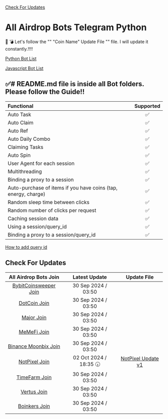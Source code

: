 [Check For Updates](#check-for-updates)

# All Airdrop Bots Telegram Python
:pushpin: :bomb: Let's follow the "" "Coin Name" Update File "" file. I will update it constantly.:bangbang::bangbang:

[Python Bot List](https://github.com/F0Rextasy/All-Airdrop-Bots-Telegram-Python)

[Javascript Bot List](https://github.com/F0Rextasy/All-Airdrop-Bots-Telegram-Javascript)


:white_check_mark:# README.md file is inside all Bot folders. Please follow the Guide!!
-

| Functional	| Supported |
| :--- | :---: |
Auto Task    |       ✅
Auto Claim	|  ✅
Auto Ref	|  ✅
Auto Daily Combo |  ✅
Claiming Tasks	|  ✅
Auto Spin |  ✅
User Agent for each session | 	✅
Multithreading	| ✅
Binding a proxy to a session	| ✅
Auto-purchase of items if you have coins (tap, energy, charge)	| ✅
Random sleep time between clicks	| ✅
Random number of clicks per request	| ✅
Caching session data	| ✅
Using a session/query_id	| ✅
Binding a proxy to a session/query_id	| ✅

[How to add query id](https://github.com/F0Rextasy/All-Airdrop-Bots-Telegram-Javascript/issues/2)

## Check For Updates
| All Airdrop Bots Join	| Latest Update | Update File | 
| :----: | :---: | :---: |
| [BybitCoinsweeper Join](https://t.me/BybitCoinsweeper_Bot?start=referredBy=1201989442) |  30 Sep 2024 / 03:50 |
| [DotCoin Join](https://t.me/dotcoin_bot?start=r_1201989442) | 30 Sep 2024 / 03:50 |
| [Major Join](https://t.me/major/start?startapp=1201989442) | 30 Sep 2024 / 03:50 |
| [MeMeFi Join](https://t.me/memefi_coin_bot?start=r_e1d3c9b582)| 30 Sep 2024 / 03:50 |
| [Binance Moonbix Join](https://t.me/Binance_Moonbix_bot/start?startapp=ref_1201989442&startApp=ref_1201989442) | 30 Sep 2024 / 03:50 |
| [NotPixel Join](https://t.me/notpixel/app?startapp=f1201989442_s612559) | 02 Oct 2024 / 18:35 🕡 | [NotPixel Update v1](https://github.com/F0Rextasy/All-Airdrop-Bots-Telegram-Javascript/blob/main/NotPixel%20Update%20v1)
| [TimeFarm Join](https://t.me/TimeFarmCryptoBot?start=4AJVpo15fnH1DLt1) | 30 Sep 2024 / 03:50 |
| [Vertus Join](https://t.me/vertus_app_bot/app?startapp=1201989442) | 30 Sep 2024 / 03:50 |
| [Boinkers Join](https://t.me/boinker_bot/boinkapp?startapp=boink1201989442) | 30 Sep 2024 / 03:50 |

